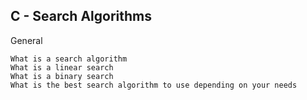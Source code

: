 ##  C - Search Algorithms

General

    What is a search algorithm
    What is a linear search
    What is a binary search
    What is the best search algorithm to use depending on your needs

